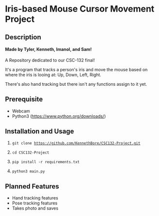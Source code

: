 # Iris-based Mouse Cursor Movement Project
## Description 
#### Made by Tyler, Kenneth, Imanol, and Sam!
A Repository dedicated to our CSC-132 final!

It's a program that tracks a person's iris and move the mouse based on where the iris is looing at: Up, Down, Left, Right.

There's also hand tracking but there isn't any functions assign to it yet.

## Prerequisite
- Webcam
- Python3 (https://www.python.org/downloads/)

## Installation and Usage
1. <code>git clone https://github.com/KennethBore/CSC132-Project.git</code>

2. <code>cd CSC132-Project</code>

3. <code>pip install -r requirements.txt</code>

4. <code>python3 main.py</code>

## Planned Features
- Hand tracking features
- Pose tracking features
- Takes photo and saves